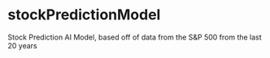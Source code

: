 # stockPredictionModel
Stock Prediction AI Model, based off of data from the S&amp;P 500 from the last 20 years
